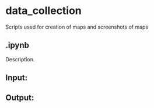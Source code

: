 # data_collection

Scripts used for creation of maps and screenshots of maps

## .ipynb 

Description.

Input:	
-

Output:	
-


